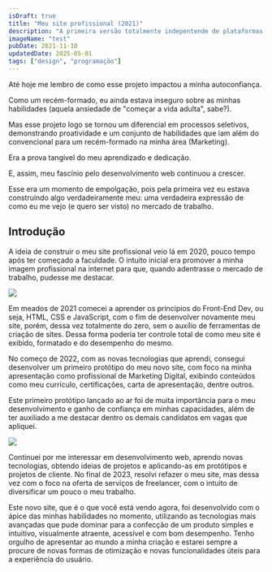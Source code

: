 ```yaml
---
isDraft: true
title: "Meu site profissional (2021)"
description: "A primeira versão totalmente indepentende de plataformas de terceiros do meu site."
imageName: "test"
pubDate: 2021-11-10
updatedDate: 2025-05-01
tags: ["design", "programação"]
---
```


Até hoje me lembro de como esse projeto impactou a minha autoconfiança.

Como um recém-formado, eu ainda estava inseguro sobre as minhas habilidades (aquela ansiedade de "começar a vida adulta", sabe?).

Mas esse projeto logo se tornou um diferencial em processos seletivos, demonstrando proatividade e um conjunto de habilidades que iam além do convencional para um recém-formado na minha área (Marketing).

Era a prova tangível do meu aprendizado e dedicação.

E, assim, meu fascínio pelo desenvolvimento web continuou a crescer.

Esse era um momento de empolgação, pois pela primeira vez eu estava construindo algo verdadeiramente meu: uma verdadeira expressão de como eu me vejo (e quero ser visto) no mercado de trabalho.

## Introdução

A ideia de construir o meu site profissional veio lá em 2020, pouco tempo após ter começado a faculdade. O intuito inicial era promover a minha imagem profissional na internet para que, quando adentrasse o mercado de trabalho, pudesse me destacar.

![](https://andremourasantos.com.br/assets/image-1-wUR_c4Fp.png)

Em meados de 2021 comecei a aprender os princípios do Front-End Dev, ou seja, HTML, CSS e JavaScript, com o fim de desenvolver novamente meu site, porém, dessa vez totalmente do zero, sem o auxílio de ferramentas de criação de sites. Dessa forma poderia ter controle total de como meu site é exibido, formatado e do desempenho do mesmo.

No começo de 2022, com as novas tecnologias que aprendi, consegui desenvolver um primeiro protótipo do meu novo site, com foco na minha apresentação como profissional de Marketing Digital, exibindo conteúdos como meu currículo, certificações, carta de apresentação, dentre outros.

Este primeiro protótipo lançado ao ar foi de muita importância para o meu desenvolvimento e ganho de confiança em minhas capacidades, além de ter auxiliado a me destacar dentro os demais candidatos em vagas que apliquei.

![](https://andremourasantos.com.br/assets/image-2-76Zslity.png)

Continuei por me interessar em desenvolvimento web, aprendo novas tecnologias, obtendo ideias de projetos e aplicando-as em protótipos e projetos de cliente. No final de 2023, resolvi refazer o meu site, mas dessa vez com o foco na oferta de serviços de freelancer, com o intuito de diversificar um pouco o meu trabalho.

Este novo site, que é o que você está vendo agora, foi desenvolvido com o ápice das minhas habilidades no momento, utilizando as tecnologias mais avançadas que pude dominar para a confecção de um produto simples e intuitivo, visualmente atraente, acessível e com bom desempenho. Tenho orgulho de apresentar ao mundo a minha criação e estarei sempre a procure de novas formas de otimização e novas funcionalidades úteis para a experiência do usuário.